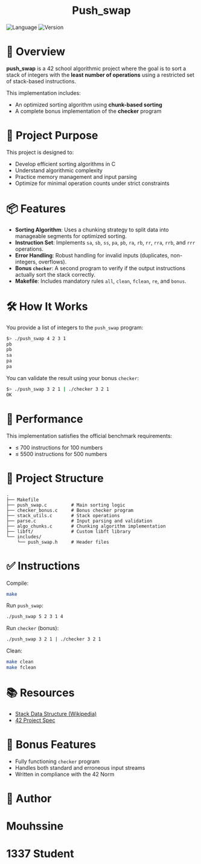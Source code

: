 <h1 align="center">Push_swap</h1>

![Language](https://img.shields.io/badge/language-C-blue)
![Version](https://img.shields.io/badge/version-16.3-orange)

<p align="center">
  <h1>📌 Overview</h1>
</p>

**push\_swap** is a 42 school algorithmic project where the goal is to sort a stack of integers with the **least number of operations** using a restricted set of stack-based instructions.

This implementation includes:

* An optimized sorting algorithm using **chunk-based sorting**
* A complete bonus implementation of the **checker** program

<p align="center">
  <h1>🧠 Project Purpose</h1>
</p>

This project is designed to:

* Develop efficient sorting algorithms in C
* Understand algorithmic complexity
* Practice memory management and input parsing
* Optimize for minimal operation counts under strict constraints

<p align="center">
  <h1>📦 Features</h1>
</p>

* **Sorting Algorithm**: Uses a chunking strategy to split data into manageable segments for optimized sorting.
* **Instruction Set**: Implements `sa`, `sb`, `ss`, `pa`, `pb`, `ra`, `rb`, `rr`, `rra`, `rrb`, and `rrr` operations.
* **Error Handling**: Robust handling for invalid inputs (duplicates, non-integers, overflows).
* **Bonus `checker`**: A second program to verify if the output instructions actually sort the stack correctly.
* **Makefile**: Includes mandatory rules `all`, `clean`, `fclean`, `re`, and `bonus`.

<p align="center">
  <h1>🛠️ How It Works</h1>
</p>

You provide a list of integers to the `push_swap` program:

```bash
$> ./push_swap 4 2 3 1
pb
pb
sa
pa
pa
```

You can validate the result using your bonus `checker`:

```bash
$> ./push_swap 3 2 1 | ./checker 3 2 1
OK
```

<p align="center">
  <h1>🚀 Performance</h1>
</p>

This implementation satisfies the official benchmark requirements:

* ≤ 700 instructions for 100 numbers
* ≤ 5500 instructions for 500 numbers

<p align="center">
  <h1>📁 Project Structure</h1>
</p>

```
.
├── Makefile
├── push_swap.c         # Main sorting logic
├── checker_bonus.c     # Bonus checker program
├── stack_utils.c       # Stack operations
├── parse.c             # Input parsing and validation
├── algo_chunks.c       # Chunking algorithm implementation
├── libft/              # Custom libft library
└── includes/
    └── push_swap.h     # Header files
```

<p align="center">
  <h1>✅ Instructions</h1>
</p>

Compile:

```bash
make
```

Run `push_swap`:

```bash
./push_swap 5 2 3 1 4
```

Run `checker` (bonus):

```bash
./push_swap 3 2 1 | ./checker 3 2 1
```

Clean:

```bash
make clean
make fclean
```

<p align="center">
  <h1>📚 Resources</h1>
</p>

* [Stack Data Structure (Wikipedia)](https://en.wikipedia.org/wiki/Stack_%28abstract_data_type%29)
* [42 Project Spec](https://projects.intra.42.fr/projects/push_swap)

<p align="center">
  <h1>🏁 Bonus Features</h1>
</p>

* Fully functioning `checker` program
* Handles both standard and erroneous input streams
* Written in compliance with the 42 Norm
  
<p align="center">
  <h1>👤 Author</h1>
</p>

<p align="center">
  <h1>Mouhssine</h1>
</p>

<p align="center">
  <h1>1337 Student</h1>
</p>
